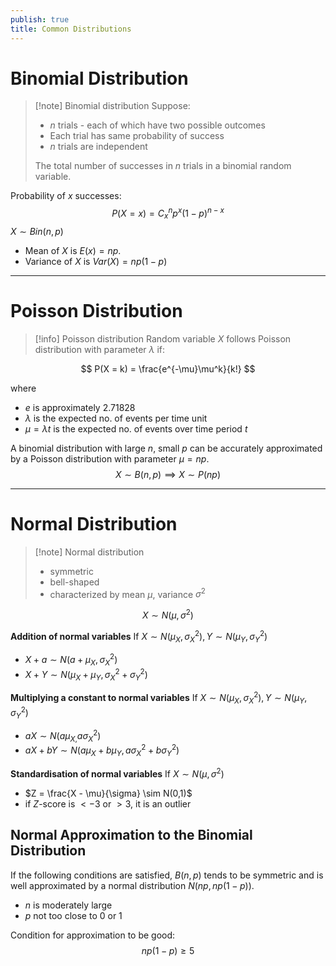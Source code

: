 ```yaml
---
publish: true
title: Common Distributions
---
```


# Binomial Distribution

> [!note] Binomial distribution
> Suppose:
> - $n$ trials - each of which have two possible outcomes
> - Each trial has same probability of success
> - $n$ trials are independent
>   
> The total number of successes in $n$ trials in a binomial random variable.

Probability of $x$ successes:
$$
P(X = x) = C^n_xp^x(1-p)^{n-x}
$$
$X \sim Bin(n,p)$
- Mean of $X$ is $E(x) = np$.
- Variance of $X$ is $Var(X) = np(1-p)$ 

---

# Poisson Distribution

> [!info] Poisson distribution
> Random variable $X$ follows Poisson distribution with parameter $\lambda$ if:

$$
P(X = k) = \frac{e^{-\mu}\mu^k}{k!}
$$ 

where 
- $e$ is approximately $2.71828$
- $\lambda$ is the expected no. of events per time unit
- $\mu = \lambda t$ is the expected no. of events over time period $t$

A binomial distribution with large $n$, small $p$ can be accurately approximated by a Poisson distribution with parameter $\mu = np$.
$$
X \sim B(n,p) \implies X \sim P(np)
$$

---

# Normal Distribution

> [!note] Normal distribution
> - symmetric
> - bell-shaped
> - characterized by mean $\mu$, variance $\sigma^2$

$$X \sim N(\mu, \sigma^2)$$

**Addition of normal variables**
If $X \sim N(\mu_{X}, \sigma^2_{X}), Y \sim N(\mu_{Y}, \sigma^2_Y)$
- $X + a \sim N(a + \mu_X,\sigma^2_X)$
- $X + Y \sim N(\mu_{X} + \mu_{Y},\sigma^2_{X} + \sigma^2_{Y})$

**Multiplying a constant to normal variables**
If $X \sim N(\mu_{X}, \sigma^2_{X}), Y \sim N(\mu_{Y}, \sigma^2_Y)$
- $aX \sim N(a\mu_{X,}a\sigma^2_X)$
- $aX + bY \sim N(a\mu_{X} + b\mu_{Y},a\sigma^2_{X} + b\sigma^2_{Y})$

**Standardisation of normal variables**
If $X \sim N(\mu, \sigma^2)$
- $Z = \frac{X - \mu}{\sigma} \sim N(0,1)$
- if $Z$-score is $<-3$ or $>3$, it is an outlier

## Normal Approximation to the Binomial Distribution

If the following conditions are satisfied, $B(n,p)$ tends to be symmetric and is well approximated by a normal distribution $N(np, np(1-p))$.
- $n$ is moderately large
- $p$ not too close to 0 or 1

Condition for approximation to be good:
$$
np(1-p) \geq 5
$$

